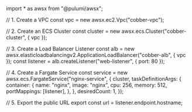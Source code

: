 import * as awsx from "@pulumi/awsx";

// 1. Create a VPC
const vpc = new awsx.ec2.Vpc("cobber-vpc");

// 2. Create an ECS Cluster
const cluster = new awsx.ecs.Cluster("cobber-cluster", { vpc });

// 3. Create a Load Balancer Listener
const alb = new awsx.elasticloadbalancingv2.ApplicationLoadBalancer("cobber-alb", { vpc });
const listener = alb.createListener("web-listener", { port: 80 });

// 4. Create a Fargate Service
const service = new awsx.ecs.FargateService("nginx-service", {
    cluster,
    taskDefinitionArgs: {
        container: {
            name: "nginx",
            image: "nginx",
            cpu: 256,
            memory: 512,
            portMappings: [listener],
        },
    },
    desiredCount: 1,
});

// 5. Export the public URL
export const url = listener.endpoint.hostname;
